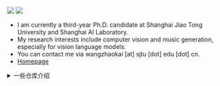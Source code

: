 ![](http://github-profile-summary-cards.vercel.app/api/cards/stats?username=wzk1015&theme=github)
![](http://github-profile-summary-cards.vercel.app/api/cards/productive-time?username=wzk1015&theme=github&utcOffset=8)




- I am currently a third-year Ph.D. candidate at Shanghai Jiao Tong University and Shanghai AI Laboratory.
- My research interests include computer vision and music generation, especially for vision language models.
- You can contact me via wangzhaokai [at] sjtu [dot] edu [dot] cn.
- [Homepage](https://www.wzk.plus)



<details>

<summary>一些仓库介绍</summary>

* 发表论文
  * [CNMT](https://github.com/wzk1015/CNMT)：Confidence-aware Non-repetitive Multimodal Transformers for TextCaps (AAAI 2021) ![](https://unv-shield.librian.net/api/unv_shield?repo=wzk1015/CNMT&url=https://avatars.githubusercontent.com/u/53330871&scale=0.7)
  * [CMT](https://github.com/wzk1015/video-bgm-generation)：Video Background Music Generation with Controllable Music Transformer (ACM MM 2021 Best Paper Award) ![](https://unv-shield.librian.net/api/unv_shield?repo=wzk1015/video-bgm-generation&url=https://avatars.githubusercontent.com/u/53330871&scale=0.7)
  * [SymMV](https://github.com/zhuole1025/SymMV)：Video Background Music Generation: Dataset, Method and Evaluation (ICCV 2023) ![](https://unv-shield.librian.net/api/unv_shield?repo=zhuole1025/SymMV&url=https://avatars.githubusercontent.com/u/53330871&scale=0.7)
  * [PIIP](https://github.com/OpenGVLab/PIIP)：Parameter-Inverted Image Pyramid Networks (NeurIPS 2024 Spotlight) ![](https://unv-shield.librian.net/api/unv_shield?repo=OpenGVLab/PIIP&url=https://avatars.githubusercontent.com/u/53330871&scale=0.7)
  * [ITINERA](https://github.com/YihongT/ITINERA)：Integrating Spatial Optimization with Large Language Models for Open-domain Urban Itinerary Planning (EMNLP 2024 Industry Track & KDD UrbComp 2024 Best Paper Award) ![](https://unv-shield.librian.net/api/unv_shield?repo=YihongT/ITINERA&url=https://avatars.githubusercontent.com/u/53330871&scale=0.7)
  * [VMB](https://github.com/wbs2788/VMB)：Multimodal Music Generation with Explicit Bridges and Retrieval Augmentation ![](https://unv-shield.librian.net/api/unv_shield?repo=wbs2788/VMB&url=https://avatars.githubusercontent.com/u/53330871&scale=0.7)
  * [Mono-InternVL](https://github.com/OpenGVLab/Mono-InternVL)：Mono-InternVL: Pushing the Boundaries of Monolithic Multimodal Large Language Models with Endogenous Visual Pre-training (CVPR 2025) ![](https://unv-shield.librian.net/api/unv_shield?repo=OpenGVLab/Mono-InternVL&url=https://avatars.githubusercontent.com/u/53330871&scale=0.7)
  
* 研究笔记
  * [COCO-leaderboard](https://github.com/wzk1015/COCO-leaderboard)：COCO目标检测leaderboard笔记 ![](https://unv-shield.librian.net/api/unv_shield?repo=wzk1015/COCO-leaderboard&url=https://avatars.githubusercontent.com/u/53330871&scale=0.7)
  
* 有趣的游戏和工具
  
  * [Sanguosha](https://github.com/wzk1015/sanguosha)：文字版三国杀 ![](https://unv-shield.librian.net/api/unv_shield?repo=wzk1015/sanguosha&url=https://avatars.githubusercontent.com/u/53330871&scale=0.7)
  * [GPT-turtlesoup](https://github.com/wzk1015/GPT-turtlesoup)：ChatGPT实现AI海龟汤，GPT出题、当玩家、当裁判 ![](https://unv-shield.librian.net/api/unv_shield?repo=wzk1015/GPT-turtlesoup&url=https://avatars.githubusercontent.com/u/53330871&scale=0.7)
  * [Scraper](https://github.com/wzk1015/Scraper)：小红书、微信公众号、马蜂窝爬虫 ![](https://unv-shield.librian.net/api/unv_shield?repo=wzk1015/Scraper&url=https://avatars.githubusercontent.com/u/53330871&scale=0.7)
  * [Pokemon-Types-PageRank](https://github.com/wzk1015/Pokemon-Types-PageRank)：宝可梦属性排名，使用PageRank算法
  * [wordle-solver](https://github.com/wzk1015/wordle-solver)：wordle游戏求解器
  * [HRM-architecture](https://github.com/wzk1015/HRM-Architecture)：基于*人力资源机器*游戏的CPU、编译器等架构设计
  * [wzk-Game-Collection](https://github.com/wzk1015/wzk-Game-Collection)：python小游戏全集，飞行棋、扫雷、德州扑克、2048、五子棋等
  * [Arxiv-Assistant](https://github.com/wzk1015/Arxiv-Assistant): 自动获取每日的arxiv新论文列表、使用GPT筛选、发邮件提醒
  * [luna](https://github.com/wzk1015/luna)：简单的版本管理系统
  * [hahaha](https://github.com/wzk1015/hahaha)：自动生成表情包
  * [wzk-pypi-package](https://github.com/wzk1015/wzk-pypi-package)：自己的python包，小游戏、爬虫等娱乐性质代码合集
  
* 大学课程相关

  * [BUAA-CS-course-notes](https://github.com/wzk1015/BUAA-CS-course-notes)：北航计算机专业课代码及期末复习笔记，包含很多课的代码 ![](https://unv-shield.librian.net/api/unv_shield?repo=wzk1015/BUAA-CS-course-notes&url=https://avatars.githubusercontent.com/u/53330871&scale=0.7)
  * [BUAA-getscore](https://github.com/wzk1015/BUAA-getscore)：北航查分小工具
  * [PhysicsExperiment](https://gitee.com/PhisicsExperiment/PhysicsExperiment)：基物实验数据计算程序
  * [pku-nsd-double-major](https://github.com/wzk1015/pku-nsd-double-major)：北大国发院经双课程复习资料

</details>
